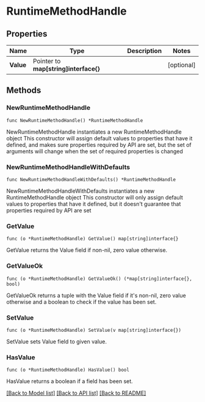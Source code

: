 # RuntimeMethodHandle

## Properties

Name | Type | Description | Notes
------------ | ------------- | ------------- | -------------
**Value** | Pointer to **map[string]interface{}** |  | [optional] 

## Methods

### NewRuntimeMethodHandle

`func NewRuntimeMethodHandle() *RuntimeMethodHandle`

NewRuntimeMethodHandle instantiates a new RuntimeMethodHandle object
This constructor will assign default values to properties that have it defined,
and makes sure properties required by API are set, but the set of arguments
will change when the set of required properties is changed

### NewRuntimeMethodHandleWithDefaults

`func NewRuntimeMethodHandleWithDefaults() *RuntimeMethodHandle`

NewRuntimeMethodHandleWithDefaults instantiates a new RuntimeMethodHandle object
This constructor will only assign default values to properties that have it defined,
but it doesn't guarantee that properties required by API are set

### GetValue

`func (o *RuntimeMethodHandle) GetValue() map[string]interface{}`

GetValue returns the Value field if non-nil, zero value otherwise.

### GetValueOk

`func (o *RuntimeMethodHandle) GetValueOk() (*map[string]interface{}, bool)`

GetValueOk returns a tuple with the Value field if it's non-nil, zero value otherwise
and a boolean to check if the value has been set.

### SetValue

`func (o *RuntimeMethodHandle) SetValue(v map[string]interface{})`

SetValue sets Value field to given value.

### HasValue

`func (o *RuntimeMethodHandle) HasValue() bool`

HasValue returns a boolean if a field has been set.


[[Back to Model list]](../README.md#documentation-for-models) [[Back to API list]](../README.md#documentation-for-api-endpoints) [[Back to README]](../README.md)


